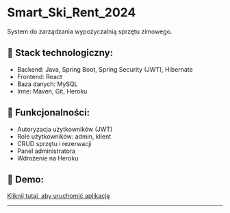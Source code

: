 # Smart_Ski_Rent_2024

System do zarządzania wypożyczalnią sprzętu zimowego.

## 🧰 Stack technologiczny:
- Backend: Java, Spring Boot, Spring Security (JWT), Hibernate
- Frontend: React
- Baza danych: MySQL
- Inne: Maven, Git, Heroku

## 🔧 Funkcjonalności:
- Autoryzacja użytkowników (JWT)
- Role użytkowników: admin, klient
- CRUD sprzętu i rezerwacji
- Panel administratora
- Wdrożenie na Heroku

## 🚀 Demo:
[Kliknij tutaj, aby uruchomić aplikację](https://frontend-smart-ski-ed51f9e974f1.herokuapp.com)

---
